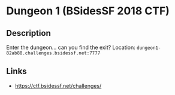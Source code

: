 # Dungeon 1 (BSidesSF 2018 CTF)

## Description

>>>
Enter the dungeon... can you find the exit? Location: `dungeon1-82ab88.challenges.bsidessf.net:7777`
>>>


## Links
* https://ctf.bsidessf.net/challenges/
